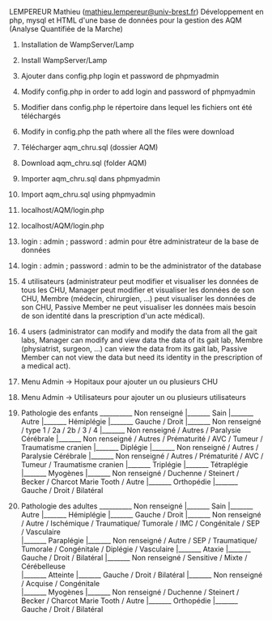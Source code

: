 LEMPEREUR Mathieu (mathieu.lempereur@univ-brest.fr)
Développement en php, mysql et HTML d'une base de données pour la gestion des AQM (Analyse Quantifiée de la Marche)

1. Installation de WampServer/Lamp
1. Install WampServer/Lamp

2. Ajouter dans config.php login et password de phpmyadmin 
2. Modify config.php in order to add login and password of phpmyadmin

3. Modifier dans config.php le répertoire dans lequel les fichiers ont été téléchargés 
3. Modify in config.php the path where all the files were download

4. Télécharger aqm_chru.sql (dossier AQM)
4. Download aqm_chru.sql (folder AQM)

5. Importer aqm_chru.sql dans phpmyadmin 
5. Import aqm_chru.sql using phpmyadmin 

6. localhost/AQM/login.php 
6. localhost/AQM/login.php 

7. login : admin ; password : admin pour être administrateur de la base de données 
7. login : admin ; password : admin to be the administrator of the database 

8. 4 utilisateurs (administrateur peut modifier et visualiser les données de tous les CHU, Manager peut modifier et visualiser les données de son CHU, Membre (médecin, chirurgien, ...) peut visualiser les données de son CHU, Passive Member ne peut visualiser les données mais besoin de son identité dans la prescription d'un acte médical).
8. 4 users (administrator can modify and modify the data from all the gait labs, Manager can modify and view data the data of its gait lab, Membre (physiatrist, surgeon, ...) can view the data from its gait lab, Passive Member can not view the data but need its identity in the prescription of a medical act).

9. Menu Admin -> Hopitaux pour ajouter un ou plusieurs CHU

10. Menu Admin -> Utilisateurs pour ajouter un ou plusieurs utilisateurs



11. Pathologie des enfants __________ Non renseigné
							|_______ Sain
							|_______ Autre
							|_______ Hémiplégie
										|_______ Gauche / Droit
										|_______ Non renseigné / type 1 / 2a / 2b / 3 / 4
										|_______ Non renseigné / Autres / Paralysie Cérébrale
										|_______ Non renseigné / Autres / Prématurité / AVC / Tumeur / Traumatisme cranien
							|_______ Diplégie
										|_______ Non renseigné / Autres / Paralysie Cérébrale
										|_______ Non renseigné / Autres / Prématurité / AVC / Tumeur / Traumatisme cranien
							|_______ Triplégie
							|_______ Tétraplégie
							|_______ Myogènes
										|_______ Non renseigné / Duchenne / Steinert / Becker / Charcot Marie Tooth / Autre
							|_______ Orthopédie
										|_______ Gauche / Droit / Bilatéral
										
12. Pathologie des adultes __________ Non renseigné
							|_______ Sain
							|_______ Autre
							|_______ Hémiplégie
										|_______ Gauche / Droit
										|_______ Non renseigné / Autre / Ischémique / Traumatique/ Tumorale / IMC / Congénitale / SEP / Vasculaire										
							|_______ Paraplégie
										|_______ Non renseigné / Autre / SEP / Traumatique/ Tumorale / Congénitale / Diplégie / Vasculaire
							|_______ Ataxie
										|_______ Gauche / Droit / Bilatéral
										|_______ Non renseigné / Sensitive / Mixte / Cérébelleuse										
							|_______ Atteinte
										|_______ Gauche / Droit / Bilatéral
										|_______ Non renseigné / Acquise / Congénitale									
							|_______ Myogènes
										|_______ Non renseigné / Duchenne / Steinert / Becker / Charcot Marie Tooth / Autre
							|_______ Orthopédie
										|_______ Gauche / Droit / Bilatéral
							
							
							
							
							


